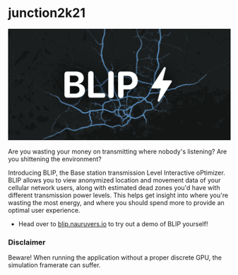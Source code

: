 # junction2k21

![This is an image](/react/public/metaimage.png)

Are you wasting your money on transmitting where nobody's listening?
Are you shittening the environment?

Introducing BLIP, the Base station transmission Level Interactive oPtimizer.
BLIP allows you to view anonymized location and movement data of your cellular network users, along with estimated dead zones you'd have with different transmission power levels.
This helps get insight into where you're wasting the most energy, and where you should spend more to provide an optimal user experience.

- Head over to [blip.nauruvers.io](https://blip.nauruvers.io) to try out a demo of BLIP yourself!


### Disclaimer

Beware! When running the application without a proper discrete GPU, the simulation framerate can suffer.
